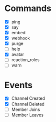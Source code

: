 # Commands
- [x] ping
- [x] say
- [x] embed
- [x] webhook
- [x] purge
- [ ] help
- [x] avatar
- [ ] reaction_roles
- [ ] warn

# Events
- [x] Channel Created
- [x] Channel Deleted
- [ ] Member Joins
- [ ] Member Leaves
